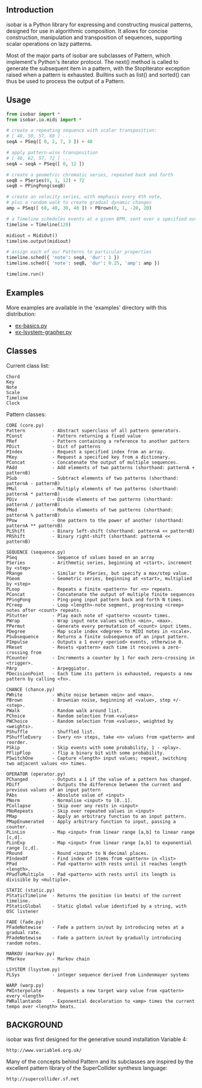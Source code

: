 ## Introduction

isobar is a Python library for expressing and constructing musical patterns,
designed for use in algorithmic composition. It allows for concise construction,
manipulation and transposition of sequences, supporting scalar operations on
lazy patterns.

Most of the major parts of isobar are subclasses of Pattern, which implement's
Python's iterator protocol. The next() method is called to generate the
subsequent item in a pattern, with the StopIterator exception raised when a
pattern is exhausted. Builtins such as list() and sorted() can thus be used to
process the output of a Pattern.

## Usage

```python
from isobar import *
from isobar.io.midi import *

# create a repeating sequence with scalar transposition:
# [ 48, 50, 57, 60 ] ...
seqA = PSeq([ 0, 2, 7, 3 ]) + 48

# apply pattern-wise transposition
# [ 48, 62, 57, 72 ] ...
seqA = seqA + PSeq([ 0, 12 ])

# create a geometric chromatic series, repeated back and forth
seqB = PSeries(0, 1, 12) + 72
seqB = PPingPong(seqB)

# create an velocity series, with emphasis every 4th note,
# plus a random walk to create gradual dynamic changes
amp = PSeq([ 60, 40, 30, 40 ]) + PBrown(0, 1, -20, 20)

# a Timeline schedules events at a given BPM, sent over a specified output
timeline = Timeline(120)

midiout = MidiOut()
timeline.output(midiout)

# assign each of our Patterns to particular properties
timeline.sched({ 'note': seqA, 'dur': 1 })
timeline.sched({ 'note': seqB, 'dur': 0.25, 'amp': amp })

timeline.run()
```

## Examples

More examples are available in the 'examples' directory with this
distribution:

* [ex-basics.py](examples/ex-basics.py)
* [ex-lsystem-grapher.py](examples/ex-lsystem-grapher.py)

## Classes

Current class list:

    Chord
    Key
    Note
    Scale
    Timeline
    Clock

Pattern classes:


    CORE (core.py)
    Pattern          - Abstract superclass of all pattern generators.
    PConst           - Pattern returning a fixed value
    PRef             - Pattern containing a reference to another pattern
    PDict            - Dict of patterns
    PIndex           - Request a specified index from an array.
    PKey             - Request a specified key from a dictionary.
    PConcat          - Concatenate the output of multiple sequences.
    PAdd             - Add elements of two patterns (shorthand: patternA + patternB)
    PSub             - Subtract elements of two patterns (shorthand: patternA - patternB)
    PMul             - Multiply elements of two patterns (shorthand: patternA * patternB)
    PDiv             - Divide elements of two patterns (shorthand: patternA / patternB)
    PMod             - Modulo elements of two patterns (shorthand: patternA % patternB)
    PPow             - One pattern to the power of another (shorthand: patternA ** patternB)
    PLShift          - Binary left-shift (shorthand: patternA << patternB)
    PRShift          - Binary right-shift (shorthand: patternA << patternB)

    SEQUENCE (sequence.py)
    PSeq             - Sequence of values based on an array
    PSeries          - Arithmetic series, beginning at <start>, increment by <step>
    PRange           - Similar to PSeries, but specify a max/step value.
    PGeom            - Geometric series, beginning at <start>, multiplied by <step>
    PLoop            - Repeats a finite <pattern> for <n> repeats.
    PConcat          - Concatenate the output of multiple finite sequences
    PPingPong        - Ping-pong input pattern back and forth N times.
    PCreep           - Loop <length>-note segment, progressing <creep> notes after <count> repeats.
    PStutter         - Play each note of <pattern> <count> times.
    PWrap            - Wrap input note values within <min>, <max>.
    PPermut          - Generate every permutation of <count> input items.
    PDegree          - Map scale index <degree> to MIDI notes in <scale>.
    PSubsequence     - Returns a finite subsequence of an input pattern.
    PImpulse         - Outputs a 1 every <period> events, otherwise 0.
    PReset           - Resets <pattern> each time it receives a zero-crossing from
    PCounter         - Increments a counter by 1 for each zero-crossing in <trigger>.
    PArp             - Arpeggiator.
    PDecisionPoint   - Each time its pattern is exhausted, requests a new pattern by calling <fn>.

    CHANCE (chance.py)
    PWhite           - White noise between <min> and <max>.
    PBrown           - Brownian noise, beginning at <value>, step +/-<step>.
    PWalk            - Random walk around list.
    PChoice          - Random selection from <values>
    PWChoice         - Random selection from <values>, weighted by <weights>.
    PShuffle         - Shuffled list.
    PShuffleEvery    - Every <n> steps, take <n> values from <pattern> and reorder.
    PSkip            - Skip events with some probability, 1 - <play>.
    PFlipFlop        - flip a binary bit with some probability.
    PSwitchOne       - Capture <length> input values; repeat, switching two adjacent values <n> times.

    OPERATOR (operator.py)
    PChanged         - Outputs a 1 if the value of a pattern has changed.
    PDiff            - Outputs the difference between the current and previous values of an input pattern
    PAbs             - Absolute value of <input>
    PNorm            - Normalise <input> to [0..1].
    PCollapse        - Skip over any rests in <input>
    PNoRepeats       - Skip over repeated values in <input>
    PMap             - Apply an arbitrary function to an input pattern.
    PMapEnumerated   - Apply arbitrary function to input, passing a counter.
    PLinLin          - Map <input> from linear range [a,b] to linear range [c,d].
    PLinExp          - Map <input> from linear range [a,b] to exponential range [c,d].
    PRound           - Round <input> to N decimal places.
    PIndexOf         - Find index of items from <pattern> in <list>
    PPad             - Pad <pattern> with rests until it reaches length <length>.
    PPadToMultiple   - Pad <pattern> with rests until its length is divisible by <multiple>.

    STATIC (static.py)
    PStaticTimeline  - Returns the position (in beats) of the current timeline.
    PStaticGlobal    - Static global value identified by a string, with OSC listener

    FADE (fade.py)
    PFadeNotewise    - Fade a pattern in/out by introducing notes at a gradual rate.
    PFadeNotewise    - Fade a pattern in/out by gradually introducing random notes.

    MARKOV (markov.py)
    PMarkov          - Markov chain

    LSYSTEM (lsystem.py)
    PLSys            - integer sequence derived from Lindenmayer systems

    WARP (warp.py)
    PWInterpolate    - Requests a new target warp value from <pattern> every <length>
    PWRallantando    - Exponential deceleration to <amp> times the current tempo over <length> beats.


## BACKGROUND

isobar was first designed for the generative sound installation Variable 4:

    http://www.variable4.org.uk/

Many of the concepts behind Pattern and its subclasses are inspired by the
excellent pattern library of the SuperCollider synthesis language:

    http://supercollider.sf.net


